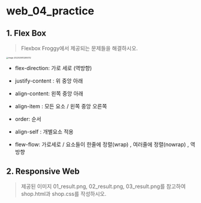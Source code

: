 # web_04_practice



## 1. Flex Box

> Flexbox Froggy에서 제공되는 문제들을 해결하시오.

<img src="C:/Users/bamxd/AppData/Roaming/Typora/typora-user-images/image-20220208132855112.png" alt="image-20220208132855112" style="zoom: 33%;" />

- flex-direction: 가로 세로 (역방향)
- justify-content : 위 중앙 아래
- align-content: 왼쪽 중앙 아래
- align-item : 모든 요소 / 왼쪽 중앙 오른쪽

- order: 순서
- align-self : 개별요소 적용
- flew-flow: 가로세로 / 요소들이 한줄에 정렬(wrap) , 여러줄에 정렬(nowrap) , 역방향

## 2. Responsive Web

> 제공된 이미지 01_result.png, 02_result.png, 03_result.png를 참고하여 shop.html과 shop.css를 작성하시오.

